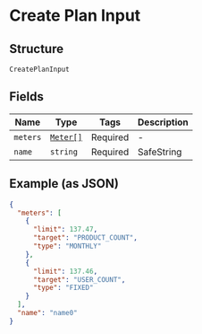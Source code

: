 
# Create Plan Input

## Structure

`CreatePlanInput`

## Fields

| Name | Type | Tags | Description |
|  --- | --- | --- | --- |
| `meters` | [`Meter[]`](../../doc/models/meter.md) | Required | - |
| `name` | `string` | Required | SafeString |

## Example (as JSON)

```json
{
  "meters": [
    {
      "limit": 137.47,
      "target": "PRODUCT_COUNT",
      "type": "MONTHLY"
    },
    {
      "limit": 137.46,
      "target": "USER_COUNT",
      "type": "FIXED"
    }
  ],
  "name": "name0"
}
```

